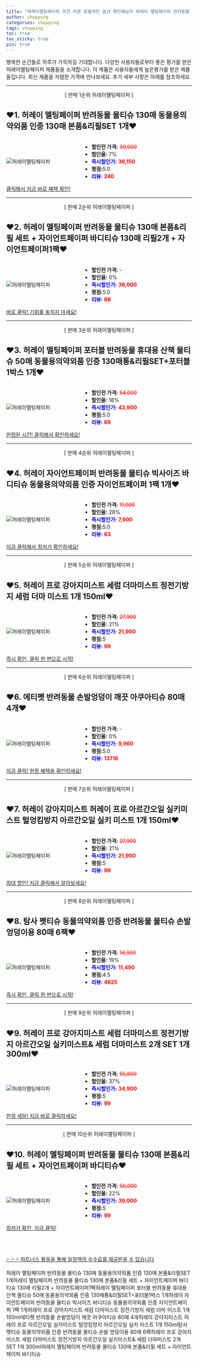 ```yaml
---
title: "허레이멜팅페이퍼 추천 비용 효율적인 옵션 확인해보자 허레이 멜팅페이퍼 반려동물 물티슈 130매"
author: shopping
categories: shopping
tags: shopping
toc: true
toc_sticky: true
pin: true
---
```

행복한 순간들로 하루가 가득하길 기대합니다. 다양한 사용자들로부터 좋은 평가를 받은 허레이멜팅페이퍼 제품들을 소개합니다. 이 제품은 사용자들에게 높은평가를 받은 제품들입니다. 최신 제품을 저렴한 가격에 만나보세요. 추가 세부 사항은 아래를 참조하세요.

---
<p class="toplist" style="margin: 0 auto; display: block; width: fit-content;">[ 판매 1순위 허레이멜팅페이퍼 ]</p>

<h2><strong>❤️1. 허레이 멜팅페이퍼 반려동물 물티슈 130매 동물용의약외품 인증 130매 본품&리필SET 1개❤️</strong></h2>

<div style="display: flex; align-items: center;">
    <div style="flex: 0.4;">
        <img src="https://thumbnail6.coupangcdn.com/thumbnails/remote/230x230ex/image/vendor_inventory/8ae1/21cdd32b54e3d817a75b042350831b3c95a2ae3b557baa82cd74d62e08ff.png" alt="허레이멜팅페이퍼" style="max-width: 100%;">
    </div>
    <div style="flex: 0.6; margin-left: 10px;">
        <ul>
            <li><strong>할인전 가격:</strong> <del style="color: red;">39,000</del></li>
            <li><strong>할인율:</strong> 7%</li>
            <li><span style='color:blue'><strong>즉시할인가:</strong></span> <span style='color:red'><strong>36,150</strong></span></li>
            <li><strong>평점:</strong>5.0</li>
            <li><span style='color:blue'><strong>리뷰:</strong></span> <span style='color:red'><strong>240</strong></span></li>
        </ul>
    </div>
</div>
<div class="center">
    <a href="https://selin100587001.github.io?lptag=AF9450613&subid=githubio&pageKey=7107808047&traceid=V0-153&itemId=17759785818&vendorItemId=88538460787" class="myButton">
        클릭해서 지금 바로 혜택 확인!
    </a>
</div>


---
<p class="toplist" style="margin: 0 auto; display: block; width: fit-content;">[ 판매 2순위 허레이멜팅페이퍼 ]</p>

<h2><strong>❤️2. 허레이 멜팅페이퍼 반려동물 물티슈 130매 본품&리필 세트 + 자이언트페이퍼 바디티슈 130매 리필2개 + 자이언트페이퍼1팩❤️</strong></h2>

<div style="display: flex; align-items: center;">
    <div style="flex: 0.4;">
        <img src="https://thumbnail10.coupangcdn.com/thumbnails/remote/230x230ex/image/vendor_inventory/516c/ac95664b0c6c0a78cceb5b5937329c6b37636298fa53b70e539f0ebf4b57.png" alt="허레이멜팅페이퍼" style="max-width: 100%;">
    </div>
    <div style="flex: 0.6; margin-left: 10px;">
        <ul>
            <li><strong>할인전 가격:</strong> <del style="color: red;">-</del></li>
            <li><strong>할인율:</strong> 0%</li>
            <li><span style='color:blue'><strong>즉시할인가:</strong></span> <span style='color:red'><strong>36,000</strong></span></li>
            <li><strong>평점:</strong>5.0</li>
            <li><span style='color:blue'><strong>리뷰:</strong></span> <span style='color:red'><strong>88</strong></span></li>
        </ul>
    </div>
</div>
<div class="center">
    <a href="https://selin100587001.github.io?lptag=AF9450613&subid=githubio&pageKey=7199365637&traceid=V0-153&itemId=18194049447&vendorItemId=88739756322" class="myButton">
        바로 클릭! 기회를 놓치지 마세요!
    </a>
</div>


---
<p class="toplist" style="margin: 0 auto; display: block; width: fit-content;">[ 판매 3순위 허레이멜팅페이퍼 ]</p>

<h2><strong>❤️3. 허레이 멜팅페이퍼 포터블 반려동물 휴대용 산책 물티슈 50매 동물용의약외품 인증 130매통&리필SET+포터블1박스 1개❤️</strong></h2>

<div style="display: flex; align-items: center;">
    <div style="flex: 0.4;">
        <img src="https://thumbnail6.coupangcdn.com/thumbnails/remote/230x230ex/image/vendor_inventory/cbbb/4ae7713bd9746e0fe134b1d649f6b94278da2c7dc157952b45210c573b23.png" alt="허레이멜팅페이퍼" style="max-width: 100%;">
    </div>
    <div style="flex: 0.6; margin-left: 10px;">
        <ul>
            <li><strong>할인전 가격:</strong> <del style="color: red;">54,000</del></li>
            <li><strong>할인율:</strong> 18%</li>
            <li><span style='color:blue'><strong>즉시할인가:</strong></span> <span style='color:red'><strong>43,900</strong></span></li>
            <li><strong>평점:</strong>5.0</li>
            <li><span style='color:blue'><strong>리뷰:</strong></span> <span style='color:red'><strong>69</strong></span></li>
        </ul>
    </div>
</div>
<div class="center">
    <a href="https://selin100587001.github.io?lptag=AF9450613&subid=githubio&pageKey=7760020410&traceid=V0-153&itemId=20923891928&vendorItemId=88472621503" class="myButton">
        한정된 시간! 클릭해서 확인하세요!
    </a>
</div>


---
<p class="toplist" style="margin: 0 auto; display: block; width: fit-content;">[ 판매 4순위 허레이멜팅페이퍼 ]</p>

<h2><strong>❤️4. 허레이 자이언트페이퍼 반려동물 물티슈 빅사이즈 바디티슈 동물용의약외품 인증 자이언트페이퍼 1팩 1개❤️</strong></h2>

<div style="display: flex; align-items: center;">
    <div style="flex: 0.4;">
        <img src="https://thumbnail6.coupangcdn.com/thumbnails/remote/230x230ex/image/vendor_inventory/19be/ed7cbc6db2d2d59b396d15b5da7caebbe8433350858e33ef403470733e6d.png" alt="허레이멜팅페이퍼" style="max-width: 100%;">
    </div>
    <div style="flex: 0.6; margin-left: 10px;">
        <ul>
            <li><strong>할인전 가격:</strong> <del style="color: red;">11,000</del></li>
            <li><strong>할인율:</strong> 28%</li>
            <li><span style='color:blue'><strong>즉시할인가:</strong></span> <span style='color:red'><strong>7,900</strong></span></li>
            <li><strong>평점:</strong>5.0</li>
            <li><span style='color:blue'><strong>리뷰:</strong></span> <span style='color:red'><strong>63</strong></span></li>
        </ul>
    </div>
</div>
<div class="center">
    <a href="https://selin100587001.github.io?lptag=AF9450613&subid=githubio&pageKey=7480967528&traceid=V0-153&itemId=19540937989&vendorItemId=86649220875" class="myButton">
        지금 클릭해서 최저가 확인하세요!
    </a>
</div>


---
<p class="toplist" style="margin: 0 auto; display: block; width: fit-content;">[ 판매 5순위 허레이멜팅페이퍼 ]</p>

<h2><strong>❤️5. 허레이 프로 강아지미스트 세럼 더마미스트 정전기방지 세럼 더마 미스트 1개 150ml❤️</strong></h2>

<div style="display: flex; align-items: center;">
    <div style="flex: 0.4;">
        <img src="https://thumbnail10.coupangcdn.com/thumbnails/remote/230x230ex/image/vendor_inventory/e34e/242a267ef03acfee1faee38c79520ef3ce53746b449caa84b4be48973daf.png" alt="허레이멜팅페이퍼" style="max-width: 100%;">
    </div>
    <div style="flex: 0.6; margin-left: 10px;">
        <ul>
            <li><strong>할인전 가격:</strong> <del style="color: red;">27,900</del></li>
            <li><strong>할인율:</strong> 21%</li>
            <li><span style='color:blue'><strong>즉시할인가:</strong></span> <span style='color:red'><strong>21,900</strong></span></li>
            <li><strong>평점:</strong>5</li>
            <li><span style='color:blue'><strong>리뷰:</strong></span> <span style='color:red'><strong>99</strong></span></li>
        </ul>
    </div>
</div>
<div class="center">
    <a href="https://selin100587001.github.io?lptag=AF9450613&subid=githubio&pageKey=8234858088&traceid=V0-153&itemId=23703853246&vendorItemId=90728880166" class="myButton">
        즉시 확인, 클릭 한 번으로 시작!
    </a>
</div>


---
<p class="toplist" style="margin: 0 auto; display: block; width: fit-content;">[ 판매 6순위 허레이멜팅페이퍼 ]</p>

<h2><strong>❤️6. 에티펫 반려동물 손발엉덩이 깨끗 아쿠아티슈 80매 4개❤️</strong></h2>

<div style="display: flex; align-items: center;">
    <div style="flex: 0.4;">
        <img src="https://thumbnail6.coupangcdn.com/thumbnails/remote/230x230ex/image/retail/images/1754329951803669-246115d2-a130-4787-a5ec-1d7927aa50aa.jpg" alt="허레이멜팅페이퍼" style="max-width: 100%;">
    </div>
    <div style="flex: 0.6; margin-left: 10px;">
        <ul>
            <li><strong>할인전 가격:</strong> <del style="color: red;">-</del></li>
            <li><strong>할인율:</strong> 0%</li>
            <li><span style='color:blue'><strong>즉시할인가:</strong></span> <span style='color:red'><strong>9,960</strong></span></li>
            <li><strong>평점:</strong>5.0</li>
            <li><span style='color:blue'><strong>리뷰:</strong></span> <span style='color:red'><strong>13716</strong></span></li>
        </ul>
    </div>
</div>
<div class="center">
    <a href="https://selin100587001.github.io?lptag=AF9450613&subid=githubio&pageKey=88236637&traceid=V0-153&itemId=276236596&vendorItemId=3670148383" class="myButton">
        지금 클릭! 한정 혜택을 확인하세요!
    </a>
</div>


---
<p class="toplist" style="margin: 0 auto; display: block; width: fit-content;">[ 판매 7순위 허레이멜팅페이퍼 ]</p>

<h2><strong>❤️7. 허레이 강아지미스트 허레이 프로 아르간오일 실키미스트 털엉킴방지 아르간오일 실키 미스트 1개 150ml❤️</strong></h2>

<div style="display: flex; align-items: center;">
    <div style="flex: 0.4;">
        <img src="https://thumbnail6.coupangcdn.com/thumbnails/remote/230x230ex/image/vendor_inventory/659c/7c62e153c0e6d9696283a8118e672ecebb430a2d704dcbbf0944d118cff0.png" alt="허레이멜팅페이퍼" style="max-width: 100%;">
    </div>
    <div style="flex: 0.6; margin-left: 10px;">
        <ul>
            <li><strong>할인전 가격:</strong> <del style="color: red;">27,900</del></li>
            <li><strong>할인율:</strong> 21%</li>
            <li><span style='color:blue'><strong>즉시할인가:</strong></span> <span style='color:red'><strong>21,900</strong></span></li>
            <li><strong>평점:</strong>5</li>
            <li><span style='color:blue'><strong>리뷰:</strong></span> <span style='color:red'><strong>99</strong></span></li>
        </ul>
    </div>
</div>
<div class="center">
    <a href="https://selin100587001.github.io?lptag=AF9450613&subid=githubio&pageKey=8234858393&traceid=V0-153&itemId=23703854255&vendorItemId=90728881329" class="myButton">
        최대 할인! 지금 클릭해서 알아보세요!
    </a>
</div>


---
<p class="toplist" style="margin: 0 auto; display: block; width: fit-content;">[ 판매 8순위 허레이멜팅페이퍼 ]</p>

<h2><strong>❤️8. 탐사 펫티슈 동물의약외품 인증 반려동물 물티슈 손발 엉덩이용 80매 6팩❤️</strong></h2>

<div style="display: flex; align-items: center;">
    <div style="flex: 0.4;">
        <img src="https://thumbnail6.coupangcdn.com/thumbnails/remote/230x230ex/image/retail/images/371818593109003-c9837afb-2739-4ead-917e-64704425bb1a.jpg" alt="허레이멜팅페이퍼" style="max-width: 100%;">
    </div>
    <div style="flex: 0.6; margin-left: 10px;">
        <ul>
            <li><strong>할인전 가격:</strong> <del style="color: red;">14,300</del></li>
            <li><strong>할인율:</strong> 19%</li>
            <li><span style='color:blue'><strong>즉시할인가:</strong></span> <span style='color:red'><strong>11,490</strong></span></li>
            <li><strong>평점:</strong>4.5</li>
            <li><span style='color:blue'><strong>리뷰:</strong></span> <span style='color:red'><strong>4625</strong></span></li>
        </ul>
    </div>
</div>
<div class="center">
    <a href="https://selin100587001.github.io?lptag=AF9450613&subid=githubio&pageKey=5625696484&traceid=V0-153&itemId=9133836912&vendorItemId=76419837790" class="myButton">
        즉시 확인, 클릭 한 번으로 시작!
    </a>
</div>


---
<p class="toplist" style="margin: 0 auto; display: block; width: fit-content;">[ 판매 9순위 허레이멜팅페이퍼 ]</p>

<h2><strong>❤️9. 허레이 프로 강아지미스트 세럼 더마미스트 정전기방지 아르간오일 실키미스트& 세럼 더마미스트 2개 SET 1개 300ml❤️</strong></h2>

<div style="display: flex; align-items: center;">
    <div style="flex: 0.4;">
        <img src="https://thumbnail8.coupangcdn.com/thumbnails/remote/230x230ex/image/vendor_inventory/8b38/6555ace1a1611116d09261c4a442bfbaf5370537b24fd79200e56d00a931.png" alt="허레이멜팅페이퍼" style="max-width: 100%;">
    </div>
    <div style="flex: 0.6; margin-left: 10px;">
        <ul>
            <li><strong>할인전 가격:</strong> <del style="color: red;">55,800</del></li>
            <li><strong>할인율:</strong> 37%</li>
            <li><span style='color:blue'><strong>즉시할인가:</strong></span> <span style='color:red'><strong>34,900</strong></span></li>
            <li><strong>평점:</strong>5</li>
            <li><span style='color:blue'><strong>리뷰:</strong></span> <span style='color:red'><strong>99</strong></span></li>
        </ul>
    </div>
</div>
<div class="center">
    <a href="https://selin100587001.github.io?lptag=AF9450613&subid=githubio&pageKey=8234858088&traceid=V0-153&itemId=23703853245&vendorItemId=90728880160" class="myButton">
        한정 세일! 지금 바로 클릭하세요!
    </a>
</div>


---
<p class="toplist" style="margin: 0 auto; display: block; width: fit-content;">[ 판매 10순위 허레이멜팅페이퍼 ]</p>

<h2><strong>❤️10. 허레이 멜팅페이퍼 반려동물 물티슈 130매 본품&리필 세트 + 자이언트페이퍼 바디티슈❤️</strong></h2>

<div style="display: flex; align-items: center;">
    <div style="flex: 0.4;">
        <img src="https://thumbnail8.coupangcdn.com/thumbnails/remote/230x230ex/image/vendor_inventory/bb40/dbee3ecf18fa439d58abb70776d89f1b7fb70f34f3918a3e55d00219a5dc.png" alt="허레이멜팅페이퍼" style="max-width: 100%;">
    </div>
    <div style="flex: 0.6; margin-left: 10px;">
        <ul>
            <li><strong>할인전 가격:</strong> <del style="color: red;">50,000</del></li>
            <li><strong>할인율:</strong> 22%</li>
            <li><span style='color:blue'><strong>즉시할인가:</strong></span> <span style='color:red'><strong>39,000</strong></span></li>
            <li><strong>평점:</strong>5</li>
            <li><span style='color:blue'><strong>리뷰:</strong></span> <span style='color:red'><strong>99</strong></span></li>
        </ul>
    </div>
</div>
<div class="center">
    <a href="https://selin100587001.github.io?lptag=AF9450613&subid=githubio&pageKey=8054432844&traceid=V0-153&itemId=22601645321&vendorItemId=89643289137" class="myButton">
        최저가 확인, 지금 클릭!
    </a>
</div>

<br><br><br>[💦 💦 💦 파트너스 활동을 통해 일정액의 수수료를 제공받을 수 있습니다](https://link.coupang.com/a/bcpT2c)<br><br>허레이 멜팅페이퍼 반려동물 물티슈 130매 동물용의약외품 인증 130매 본품&리필SET 1개허레이 멜팅페이퍼 반려동물 물티슈 130매 본품&리필 세트 + 자이언트페이퍼 바디티슈 130매 리필2개 + 자이언트페이퍼1팩허레이 멜팅페이퍼 포터블 반려동물 휴대용 산책 물티슈 50매 동물용의약외품 인증 130매통&리필SET+포터블1박스 1개허레이 자이언트페이퍼 반려동물 물티슈 빅사이즈 바디티슈 동물용의약외품 인증 자이언트페이퍼 1팩 1개허레이 프로 강아지미스트 세럼 더마미스트 정전기방지 세럼 더마 미스트 1개 150ml에티펫 반려동물 손발엉덩이 깨끗 아쿠아티슈 80매 4개허레이 강아지미스트 허레이 프로 아르간오일 실키미스트 털엉킴방지 아르간오일 실키 미스트 1개 150ml탐사 펫티슈 동물의약외품 인증 반려동물 물티슈 손발 엉덩이용 80매 6팩허레이 프로 강아지미스트 세럼 더마미스트 정전기방지 아르간오일 실키미스트& 세럼 더마미스트 2개 SET 1개 300ml허레이 멜팅페이퍼 반려동물 물티슈 130매 본품&리필 세트 + 자이언트페이퍼 바디티슈
